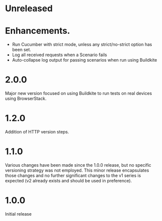# Unreleased

# Enhancements.
- Run Cucumber with strict mode, unless any strict/no-strict option has been set.
- Log all received requests when a Scenario fails
- Auto-collapse log output for passing scenarios when run using Buildkite

# 2.0.0

Major new version focused on using Buildkite to run tests on real devices using BrowserStack.

# 1.2.0

Addition of HTTP version steps.

# 1.1.0

Various changes have been made since the 1.0.0 release, but no specific versioning strategy
was not employed.  This minor release encapsulates those changes and no further significant 
changes to the v1 series is expected (v2 already exists and should be used in preference).

# 1.0.0

Initial release
